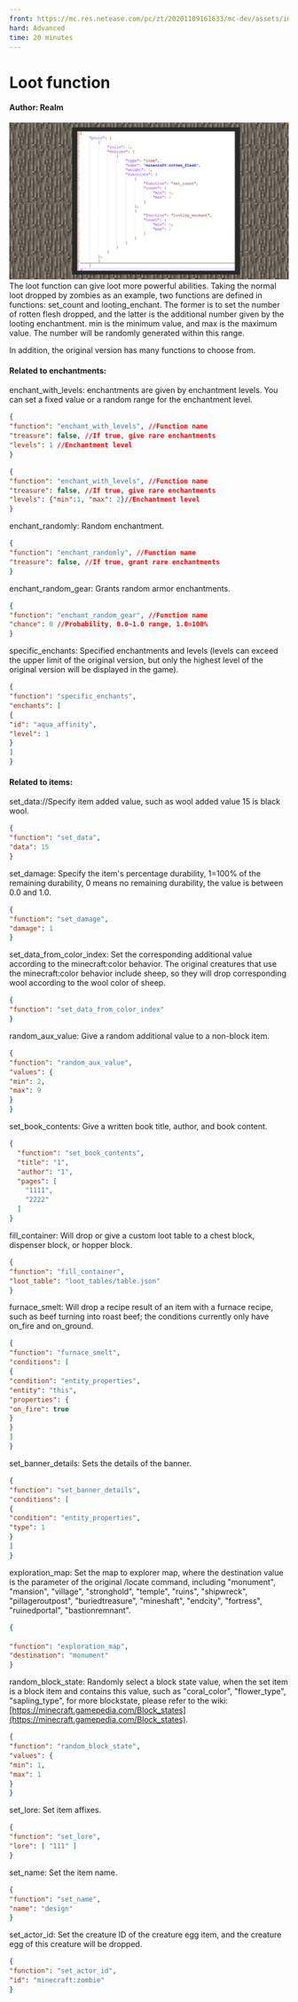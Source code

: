 ```yaml
--- 
front: https://mc.res.netease.com/pc/zt/20201109161633/mc-dev/assets/img/3_1.ea877fdd.jpg 
hard: Advanced 
time: 20 minutes 
--- 
```

# Loot function 
#### Author: Realm 
![](./images/3_1.jpg) 
The loot function can give loot more powerful abilities. Taking the normal loot dropped by zombies as an example, two functions are defined in functions: set_count and looting_enchant. The former is to set the number of rotten flesh dropped, and the latter is the additional number given by the looting enchantment. min is the minimum value, and max is the maximum value. The number will be randomly generated within this range. 



In addition, the original version has many functions to choose from. 



#### Related to enchantments: 

enchant_with_levels: enchantments are given by enchantment levels. You can set a fixed value or a random range for the enchantment level. 

```json 
{ 
"function": "enchant_with_levels", //Function name 
"treasure": false, //If true, give rare enchantments 
"levels": 1 //Enchantment level 
} 
``` 

```json 
{ 
"function": "enchant_with_levels", //Function name 
"treasure": false, //If true, give rare enchantments 
"levels": {"min":1, "max": 2}//Enchantment level 
} 
``` 

enchant_randomly: Random enchantment. 


```json 
{ 
"function": "enchant_randomly", //Function name 
"treasure": false, //If true, grant rare enchantments 
} 
``` 

enchant_random_gear: Grants random armor enchantments. 

```json 
{ 
"function": "enchant_random_gear", //Function name 
"chance": 0 //Probability, 0.0~1.0 range, 1.0=100% 
} 
``` 

specific_enchants: Specified enchantments and levels (levels can exceed the upper limit of the original version, but only the highest level of the original version will be displayed in the game). 

```json 
{ 
"function": "specific_enchants", 
"enchants": [ 
{ 
"id": "aqua_affinity", 
"level": 1 
} 
] 
} 
``` 

#### Related to items: 

set_data://Specify item added value, such as wool added value 15 is black wool. 

```json 
{ 
"function": "set_data", 
"data": 15 
} 
``` 

set_damage: Specify the item's percentage durability, 1=100% of the remaining durability, 0 means no remaining durability, the value is between 0.0 and 1.0.


```json 
{ 
"function": "set_damage", 
"damage": 1 
} 
``` 

set_data_from_color_index: Set the corresponding additional value according to the minecraft:color behavior. The original creatures that use the minecraft:color behavior include sheep, so they will drop corresponding wool according to the wool color of sheep. 

```json 
{ 
"function": "set_data_from_color_index" 
} 
``` 

random_aux_value: Give a random additional value to a non-block item. 

```json 
{ 
"function": "random_aux_value", 
"values": { 
"min": 2, 
"max": 9 
} 
} 
``` 

set_book_contents: Give a written book title, author, and book content. 

```json
{
  "function": "set_book_contents",
  "title": "1",
  "author": "1",
  "pages": [
    "1111",
    "2222"
  ]
}
```

fill_container: Will drop or give a custom loot table to a chest block, dispenser block, or hopper block. 

```json 
{ 
"function": "fill_container", 
"loot_table": "loot_tables/table.json" 
} 
``` 

furnace_smelt: Will drop a recipe result of an item with a furnace recipe, such as beef turning into roast beef; the conditions currently only have on_fire and on_ground. 

```json 
{ 
"function": "furnace_smelt", 
"conditions": [ 
{ 
"condition": "entity_properties", 
"entity": "this", 
"properties": { 
"on_fire": true 
} 
} 
] 
} 
``` 

set_banner_details: Sets the details of the banner. 

```json 
{ 
"function": "set_banner_details", 
"conditions": [ 
{ 
"condition": "entity_properties", 
"type": 1 
} 
] 
} 
``` 

exploration_map: Set the map to explorer map, where the destination value is the parameter of the original /locate command, including "monument", "mansion", "village", "stronghold", "temple", "ruins", "shipwreck", "pillageroutpost", "buriedtreasure", "mineshaft", "endcity", "fortress", "ruinedportal", "bastionremnant". 

```json 
{

"function": "exploration_map", 
"destination": "monument" 
} 
``` 

random_block_state: Randomly select a block state value, when the set item is a block item and contains this value, such as "coral_color", "flower_type", "sapling_type", for more blockstate, please refer to the wiki: [https://minecraft.gamepedia.com/Block_states](https://minecraft.gamepedia.com/Block_states). 

```json 
{ 
"function": "random_block_state", 
"values": { 
"min": 1, 
"max": 1 
} 
} 
``` 

set_lore: Set item affixes. 

```json 
{ 
"function": "set_lore", 
"lore": [ "111" ] 
} 
``` 

set_name: Set the item name. 

```json 
{ 
"function": "set_name", 
"name": "design" 
} 
``` 

set_actor_id: Set the creature ID of the creature egg item, and the creature egg of this creature will be dropped. 

```json 
{ 
"function": "set_actor_id", 
"id": "minecraft:zombie" 
}

``` 

